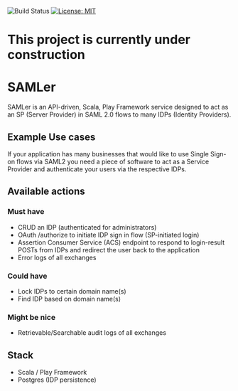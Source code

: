 ![Build Status](https://travis-ci.org/henricook/SAMLer.svg?branch=master) 
[![License: MIT](https://img.shields.io/badge/License-MIT-yellow.svg)](https://opensource.org/licenses/MIT)

# This project is currently under construction

# SAMLer
SAMLer is an API-driven, Scala, Play Framework service designed to act as an SP (Server Provider) in SAML 2.0 flows to many IDPs (Identity Providers).

## Example Use cases
If your application has many businesses that would like to use Single Sign-on flows via SAML2 you need a piece of software to act as a Service Provider and authenticate your users via the respective IDPs. 

## Available actions

### Must have
- CRUD an IDP (authenticated for administrators)
- OAuth /authorize to initiate IDP sign in flow (SP-initiated login)
- Assertion Consumer Service (ACS) endpoint to respond to login-result POSTs from IDPs and redirect the user back to the application
- Error logs of all exchanges

### Could have
- Lock IDPs to certain domain name(s)
- Find IDP based on domain name(s)

### Might be nice
- Retrievable/Searchable audit logs of all exchanges

## Stack

- Scala / Play Framework
- Postgres (IDP persistence)

